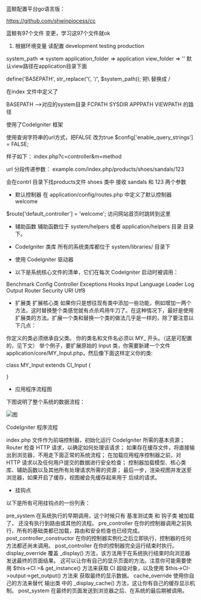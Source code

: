 蓝鲸配置平台go语言版：

https://github.com/shwinpiocess/cc

蓝鲸有97个文件 变更，学习这97个文件就ok

1. 根据环境变量 读配置
development
testing
production


system_path => system
application_folder => application
view_folder => ''  默认view路径在application目录下面

define('BASEPATH', str_replace('\\', '/', $system_path));
 把\\ 替换成 /



在index 文件中定义了

BASEPATH   -->对应的system目录
FCPATH
SYSDIR
APPPATH
VIEWPATH 
的路径



使用了CodeIgniter 框架

使用查询字符串的url方式，把FALSE 改为true
$config['enable_query_strings'] = FALSE;

样子如下：
index.php?c=controller&m=method


url 分段传递参数：
example.com/index.php/products/shoes/sandals/123

会在contrl 目录下找products文件  shoes 类中 接收 sandals 和 123 两个参数

+ 默认控制器
在 application/config/routes.php 中定义了默认控制器 welcome

$route['default_controller'] = 'welcome';  访问网站首页时跳转到这里

+ 辅助函数 
辅助函数位于 system/helpers 或者 application/helpers 目录 目录下。

+ CodeIgniter 类库
所有的系统类库都位于 system/libraries/ 目录下

+ 使用 CodeIgniter 驱动器

+ 以下是系统核心文件的清单，它们在每次 CodeIgniter 启动时被调用：

Benchmark
Config
Controller
Exceptions
Hooks
Input
Language
Loader
Log
Output
Router
Security
URI
Utf8

+ 扩展类
扩展核心类
如果你只是想往现有类中添加一些功能，例如增加一两个方法，这时替换整个类感觉就有点杀鸡用牛刀了。在这种情况下，最好是使用扩展类的方法。扩展一个类和替换一个类的做法几乎是一样的，除了要注意以下几点：

你定义的类必须继承自父类。
你的类名和文件名必须以 MY_ 开头。（这是可配置的，见下文）
举个例子，要扩展原始的 Input 类，你需要新建一个文件 application/core/MY_Input.php，然后像下面这样定义你的类:

class MY_Input extends CI_Input {

}

+ 应用程序流程图

下图说明了整个系统的数据流程：

![图](http://codeigniter.org.cn/user_guide/_images/appflowchart.png)


CodeIgniter 程序流程

index.php 文件作为前端控制器，初始化运行 CodeIgniter 所需的基本资源；
Router 检查 HTTP 请求，以确定如何处理该请求；
如果存在缓存文件，将直接输出到浏览器，不用走下面正常的系统流程；
在加载应用程序控制器之前，对 HTTP 请求以及任何用户提交的数据进行安全检查；
控制器加载模型、核心类库、辅助函数以及其他所有处理请求所需的资源；
最后一步，渲染视图并发送至浏览器，如果开启了缓存，视图被会先缓存起来用于 后续的请求。

+ 挂钩点

以下是所有可用挂钩点的一份列表：

pre_system 在系统执行的早期调用，这个时候只有 基准测试类 和 钩子类 被加载了， 还没有执行到路由或其他的流程。
pre_controller 在你的控制器调用之前执行，所有的基础类都已加载，路由和安全检查也已经完成。
post_controller_constructor 在你的控制器实例化之后立即执行，控制器的任何方法都还尚未调用。
post_controller 在你的控制器完全运行结束时执行。
display_override 覆盖 _display() 方法，该方法用于在系统执行结束时向浏览器发送最终的页面结果。 这可以让你有自己的显示页面的方法。注意你可能需要使用 $this->CI =& get_instance() 方法来获取 CI 超级对象，以及使用 $this->CI->output->get_output() 方法来 获取最终的显示数据。
cache_override 使用你自己的方法来替代 输出类 中的 _display_cache() 方法，这让你有自己的缓存显示机制。
post_system 在最终的页面发送到浏览器之后、在系统的最后期被调用。